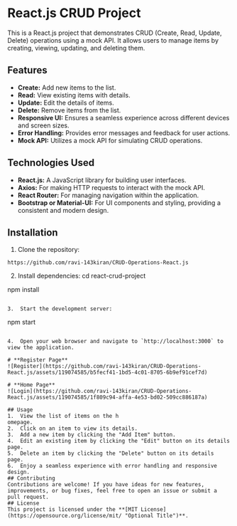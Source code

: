 # React.js CRUD Project
This is a React.js project that demonstrates CRUD (Create, Read, Update, Delete) operations using a mock API. It allows users to manage items by creating, viewing, updating, and deleting them.
## Features
-  **Create:** Add new items to the list. 
-  **Read:** View existing items with details.
 -  **Update:** Edit the details of items. 
 -  **Delete:** Remove items from the list.
  -  **Responsive UI:** Ensures a seamless experience across different devices and screen sizes. 
  -  **Error Handling:** Provides error messages and feedback for user actions.
   -  **Mock API:** Utilizes a mock API for simulating CRUD operations.
## Technologies Used
-  **React.js:** A JavaScript library for building user interfaces.
 -  **Axios:** For making HTTP requests to interact with the mock API. 
 -  **React Router:** For managing navigation within the application. 
 -  **Bootstrap or Material-UI:** For UI components and styling, providing a consistent and modern design.
## Installation
1. Clone the repository:
```
https://github.com/ravi-143kiran/CRUD-Operations-React.js
```
2.  Install dependencies:
cd react-crud-project

npm install
```

3.  Start the development server:
```
npm start
```

4.  Open your web browser and navigate to `http://localhost:3000` to view the application.

# **Register Page**
![Register](https://github.com/ravi-143kiran/CRUD-Operations-React.js/assets/119074585/b5fecf41-1bd5-4c01-8705-6b9ef91cef7d)

# **Home Page**
![Login](https://github.com/ravi-143kiran/CRUD-Operations-React.js/assets/119074585/1f809c94-affa-4e53-bd02-509cc886187a)

## Usage
1.  View the list of items on the h
omepage.
2.  Click on an item to view its details.
3.  Add a new item by clicking the "Add Item" button.
4.  Edit an existing item by clicking the "Edit" button on its details page.
5.  Delete an item by clicking the "Delete" button on its details page.
6.  Enjoy a seamless experience with error handling and responsive design.
## Contributing
Contributions are welcome! If you have ideas for new features, improvements, or bug fixes, feel free to open an issue or submit a pull request.
## License
This project is licensed under the **[MIT License](https://opensource.org/license/mit/ "Optional Title")**.

